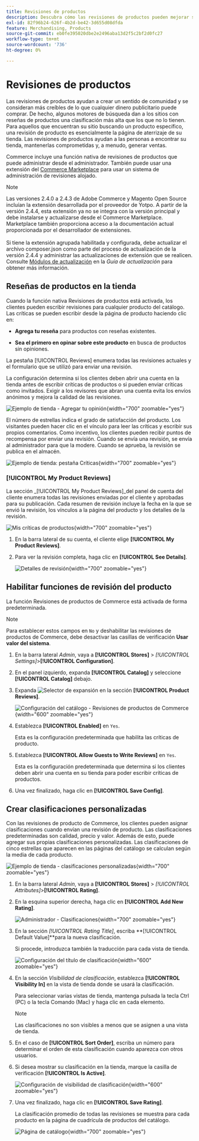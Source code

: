 ```yaml
---
title: Revisiones de productos
description: Descubra cómo las revisiones de productos pueden mejorar su tienda y dar más credibilidad a sus productos.
exl-id: 82f96b24-626f-4b2d-be42-3d655d08dfda
feature: Merchandising, Products
source-git-commit: eb0fe395020dbe2e2496aba13d2f5c2bf2d0fc27
workflow-type: tm+mt
source-wordcount: '736'
ht-degree: 0%

---
```


# Revisiones de productos

Las revisiones de productos ayudan a crear un sentido de comunidad y se consideran más creíbles de lo que cualquier dinero publicitario puede comprar. De hecho, algunos motores de búsqueda dan a los sitios con reseñas de productos una clasificación más alta que los que no lo tienen. Para aquellos que encuentran su sitio buscando un producto específico, una revisión de producto es esencialmente la página de aterrizaje de su tienda. Las revisiones de productos ayudan a las personas a encontrar su tienda, mantenerlas comprometidas y, a menudo, generar ventas.

Commerce incluye una función nativa de revisiones de productos que puede administrar desde el administrador. También puede usar una extensión del [Commerce Marketplace](../getting-started/commerce-marketplace.md) para usar un sistema de administración de revisiones alojado.

>[!NOTE]
>
>Las versiones 2.4.0 a 2.4.3 de Adobe Commerce y Magento Open Source incluían la extensión desarrollada por el proveedor de Yotpo. A partir de la versión 2.4.4, esta extensión ya no se integra con la versión principal y debe instalarse y actualizarse desde el Commerce Marketplace. Marketplace también proporciona acceso a la documentación actual proporcionada por el desarrollador de extensiones.
><br><br>
>Si tiene la extensión agrupada habilitada y configurada, debe actualizar el archivo composer.json como parte del proceso de actualización de la versión 2.4.4 y administrar las actualizaciones de extensión que se realicen. Consulte [Módulos de actualización](https://experienceleague.adobe.com/docs/commerce-operations/upgrade-guide/modules/upgrade.html) en la _Guía de actualización_ para obtener más información.

## Reseñas de productos en la tienda

Cuando la función nativa Revisiones de productos está activada, los clientes pueden escribir revisiones para cualquier producto del catálogo. Las críticas se pueden escribir desde la página de producto haciendo clic en:

- **Agrega tu reseña** para productos con reseñas existentes.

- **Sea el primero en opinar sobre este producto** en busca de productos sin opiniones.

La pestaña [!UICONTROL Reviews] enumera todas las revisiones actuales y el formulario que se utilizó para enviar una revisión.

La configuración determina si los clientes deben abrir una cuenta en la tienda antes de escribir críticas de productos o si pueden enviar críticas como invitados. Exigir a los revisores que abran una cuenta evita los envíos anónimos y mejora la calidad de las revisiones.

![Ejemplo de tienda - Agregar tu opinión](./assets/storefront-review-this-product.png){width="700" zoomable="yes"}

El número de estrellas indica el grado de satisfacción del producto. Los visitantes pueden hacer clic en el vínculo para leer las críticas y escribir sus propios comentarios. Como incentivo, los clientes pueden recibir puntos de recompensa por enviar una revisión. Cuando se envía una revisión, se envía al administrador para que la modere. Cuando se aprueba, la revisión se publica en el almacén.

![Ejemplo de tienda: pestaña Críticas](./assets/storefront-reviews-tab.png){width="700" zoomable="yes"}

### [!UICONTROL My Product Reviews]

La sección _[!UICONTROL My Product Reviews]_del panel de cuenta del cliente enumera todas las revisiones enviadas por el cliente y aprobadas para su publicación. Cada resumen de revisión incluye la fecha en la que se envió la revisión, los vínculos a la página del producto y los detalles de la revisión.

![Mis críticas de productos](./assets/account-dashboard-my-product-reviews.png){width="700" zoomable="yes"}

1. En la barra lateral de su cuenta, el cliente elige **[!UICONTROL My Product Reviews]**.

1. Para ver la revisión completa, haga clic en **[!UICONTROL See Details]**.

   ![Detalles de revisión](./assets/account-dashboard-my-product-reviews-details.png){width="700" zoomable="yes"}

## Habilitar funciones de revisión del producto

La función Revisiones de productos de Commerce está activada de forma predeterminada.

>[!NOTE]
>
>Para establecer estos campos en `No` y deshabilitar las revisiones de productos de Commerce, debe desactivar las casillas de verificación **Usar valor del sistema**.

1. En la barra lateral _Admin_, vaya a **[!UICONTROL Stores]** > _[!UICONTROL Settings]_>**[!UICONTROL Configuration]**.

1. En el panel izquierdo, expanda **[!UICONTROL Catalog]** y seleccione **[!UICONTROL Catalog]** debajo.

1. Expanda ![Selector de expansión](../assets/icon-display-expand.png) en la sección **[!UICONTROL Product Reviews]**.

   ![Configuración del catálogo - Revisiones de productos de Commerce](../configuration-reference/catalog/assets/catalog-product-reviews.png){width="600" zoomable="yes"}

1. Establezca **[!UICONTROL Enabled]** en `Yes`.

   Esta es la configuración predeterminada que habilita las críticas de producto.

1. Establezca **[!UICONTROL Allow Guests to Write Reviews]** en `Yes`.

   Esta es la configuración predeterminada que determina si los clientes deben abrir una cuenta en su tienda para poder escribir críticas de productos.

1. Una vez finalizado, haga clic en **[!UICONTROL Save Config]**.

## Crear clasificaciones personalizadas

Con las revisiones de producto de Commerce, los clientes pueden asignar clasificaciones cuando envían una revisión de producto. Las clasificaciones predeterminadas son calidad, precio y valor. Además de esto, puede agregar sus propias clasificaciones personalizadas. Las clasificaciones de cinco estrellas que aparecen en las páginas del catálogo se calculan según la media de cada producto.

![Ejemplo de tienda - clasificaciones personalizadas](./assets/attribute-custom-ratings-review.png){width="700" zoomable="yes"}

1. En la barra lateral _Admin_, vaya a **[!UICONTROL Stores]** > _[!UICONTROL Attributes]_>**[!UICONTROL Rating]**.

1. En la esquina superior derecha, haga clic en **[!UICONTROL Add New Rating]**.

   ![Administrador - Clasificaciones](./assets/product-reviews-rating.png){width="700" zoomable="yes"}

1. En la sección _[!UICONTROL Rating Title]_, escriba **[!UICONTROL Default Value]**para la nueva clasificación.

   Si procede, introduzca también la traducción para cada vista de tienda.

   ![Configuración del título de clasificación](./assets/product-rating-title.png){width="600" zoomable="yes"}

1. En la sección _Visibilidad de clasificación_, establezca **[!UICONTROL Visibility In]** en la vista de tienda donde se usará la clasificación.

   Para seleccionar varias vistas de tienda, mantenga pulsada la tecla Ctrl (PC) o la tecla Comando (Mac) y haga clic en cada elemento.

   >[!NOTE]
   >
   >Las clasificaciones no son visibles a menos que se asignen a una vista de tienda.

1. En el caso de **[!UICONTROL Sort Order]**, escriba un número para determinar el orden de esta clasificación cuando aparezca con otros usuarios.

1. Si desea mostrar su clasificación en la tienda, marque la casilla de verificación **[!UICONTROL Is Active]**.

   ![Configuración de visibilidad de clasificación](./assets/product-rating-visibility.png){width="600" zoomable="yes"}

1. Una vez finalizado, haga clic en **[!UICONTROL Save Rating]**.

   La clasificación promedio de todas las revisiones se muestra para cada producto en la página de cuadrícula de productos del catálogo.

   ![Página de catálogo](./assets/catalog-rating-page.png){width="700" zoomable="yes"}

